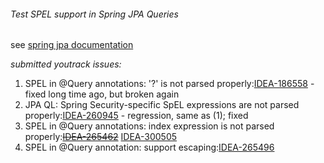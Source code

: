 ###### Test SPEL support in Spring JPA Queries

see [spring jpa documentation](https://docs.spring.io/spring-data/jpa/docs/current/reference/html/#jpa.query.spel-expressions)

_submitted youtrack issues:_

1) SPEL in @Query annotations: '?' is not parsed properly:[IDEA-186558](https://youtrack.jetbrains.com/issue/IDEA-186558) - fixed long time ago, but broken again
2) JPA QL: Spring Security-specific SpEL expressions are not parsed properly:[IDEA-260945](https://youtrack.jetbrains.com/issue/IDEA-260945) - regression, same as (1); fixed
3) SPEL in @Query annotations: index expression is not parsed properly:[~~IDEA-265462~~](https://youtrack.jetbrains.com/issue/IDEA-265462) [IDEA-300505](https://youtrack.jetbrains.com/issue/IDEA-300505)
4) SPEL in @Query annotation: support escaping:[IDEA-265496](https://youtrack.jetbrains.com/issue/IDEA-265496)